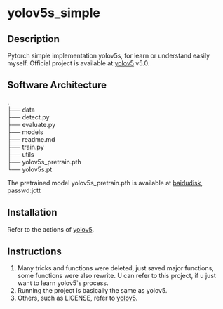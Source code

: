# yolov5s_simple

## Description
Pytorch simple implementation yolov5s, for learn or understand easily myself. Official project is available at [yolov5](https://github.com/ultralytics/yolov5) v5.0.

## Software Architecture
.  
├── data  
├── detect.py  
├── evaluate.py  
├── models  
├── readme.md  
├── train.py  
├── utils  
├── yolov5s_pretrain.pth  
└── yolov5s.pt  

The pretrained model yolov5s_pretrain.pth is available at [baidudisk](https://pan.baidu.com/s/1YoUUI8Vt5WO0y9pqVhBMwQ), passwd:jctt

## Installation
Refer to the actions of [yolov5](https://github.com/ultralytics/yolov5).

## Instructions

1.  Many tricks and functions were deleted, just saved major functions, some functions were also rewrite. U can refer to this project, if u just want to learn yolov5`s process.
2.  Running the project is basically the same as yolov5.
3.  Others, such as LICENSE, refer to [yolov5](https://github.com/ultralytics/yolov5).
